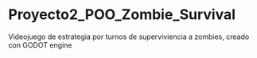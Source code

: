 # Proyecto2_POO_Zombie_Survival
Videojuego de estrategia por turnos de superviviencia a zombies, creado con GODOT engine
